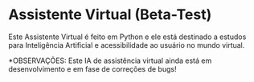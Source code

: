 # Assistente Virtual (Beta-Test)

Este Assistente Virtual é feito em Python e ele está destinado a estudos para Inteligência Artificial e acessibilidade ao usuário no mundo virtual.

*OBSERVAÇÕES: Este IA de assistência virtual ainda está em desenvolvimento e em fase de correções de bugs! 
